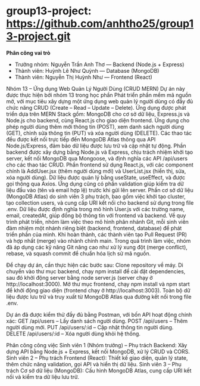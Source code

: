 # group13-project: https://github.com/anhtho25/group13-project.git

**Phân công vai trò**

- Trưởng nhóm: Nguyễn Trần Anh Thơ — Backend (Node.js + Express)
- Thành viên: Huỳnh Lê Như Quỳnh — Database (MongoDB)
- Thành viên: Nguyễn Thị Huỳnh Như — Frontend (React)

Nhóm 13 – Ứng dụng Web Quản Lý Người Dùng (CRUD MERN)
Dự án này được thực hiện bởi nhóm 13 trong học phần Phát triển phần mềm mã nguồn mở, với mục tiêu xây dựng một ứng dụng web quản lý người dùng có đầy đủ chức năng CRUD (Create – Read – Update – Delete). Ứng dụng được phát triển dựa trên MERN Stack gồm: MongoDB cho cơ sở dữ liệu, Express.js và Node.js cho backend, cùng React.js cho giao diện frontend.
Ứng dụng cho phép người dùng thêm mới thông tin (POST), xem danh sách người dùng (GET), chỉnh sửa thông tin (PUT) và xóa người dùng (DELETE). Các thao tác đều được kết nối trực tiếp đến MongoDB Atlas thông qua API Node.js/Express, đảm bảo dữ liệu được lưu trữ và cập nhật tự động.
Phần backend được xây dựng bằng Node.js và Express, chịu trách nhiệm khởi tạo server, kết nối MongoDB qua Mongoose, và định nghĩa các API /api/users cho các thao tác CRUD. Phần frontend sử dụng React.js, với các component chính là AddUser.jsx (thêm người dùng mới) và UserList.jsx (hiển thị, sửa, xóa người dùng). Dữ liệu được quản lý bằng useState, useEffect, và được gọi thông qua Axios. Ứng dụng cũng có phần validation giúp kiểm tra dữ liệu đầu vào (tên và email hợp lệ) trước khi gửi lên server.
Phần cơ sở dữ liệu (MongoDB Atlas) do sinh viên 3 phụ trách, bao gồm việc khởi tạo cluster, tạo collection users, và cung cấp URI kết nối cho backend sử dụng trong file .env. Dữ liệu được định nghĩa trong mô hình User.js với các trường name, email, createdAt, giúp đồng bộ thông tin với frontend và backend.
Về quy trình phát triển, nhóm làm việc theo mô hình phân nhánh Git, mỗi sinh viên đảm nhiệm một nhánh riêng biệt (backend, frontend, database) để phát triển phần của mình. Khi hoàn thành, các thành viên tạo Pull Request (PR) và hợp nhất (merge) vào nhánh chính main. Trong quá trình làm việc, nhóm đã áp dụng các kỹ năng Git nâng cao như xử lý xung đột (merge conflict), rebase, và squash commit để chuẩn hóa lịch sử mã nguồn.

Để chạy dự án, cần thực hiện các bước sau:
Clone repository về máy.
Di chuyển vào thư mục backend, chạy npm install để cài đặt dependencies, sau đó khởi động server bằng node server.js (server chạy ở http://localhost:3000).
Mở thư mục frontend, chạy npm install và npm start để khởi động giao diện (frontend chạy ở http://localhost:3003).
Toàn bộ dữ liệu được lưu trữ và truy xuất từ MongoDB Atlas qua đường kết nối trong file .env.

Dự án đã được kiểm thử đầy đủ bằng Postman, với bốn API hoạt động chính xác:
GET /api/users – Lấy danh sách người dùng.
POST /api/users – Thêm người dùng mới.
PUT /api/users/:id – Cập nhật thông tin người dùng.
DELETE /api/users/:id – Xóa người dùng khỏi hệ thống.

Phân công công việc
Sinh viên 1 (Nhóm trưởng) – Phụ trách Backend: Xây dựng API bằng Node.js + Express, kết nối MongoDB, xử lý CRUD và CORS.
Sinh viên 2 – Phụ trách Frontend (React): Thiết kế giao diện, quản lý state, thêm chức năng validation, gọi API và hiển thị dữ liệu.
Sinh viên 3 – Phụ trách Cơ sở dữ liệu (MongoDB): Cấu hình MongoDB Atlas, cung cấp URI kết nối và kiểm tra dữ liệu lưu trữ.
